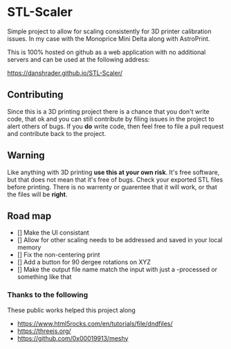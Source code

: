 # STL-Scaler
Simple project to allow for scaling consistently for 3D printer calibration issues.  In my case with the Monoprice Mini Delta along with AstroPrint.

This is 100% hosted on github as a web application with no additional servers and can be used at the following address:

https://danshrader.github.io/STL-Scaler/

## Contributing

Since this is a 3D printing project there is a chance that you don't write code, that ok and you can still contribute by filing issues in the project to alert others of bugs.  If you **do** write code, then feel free to file a pull request and contribute back to the project.

## Warning

Like anything with 3D printing **use this at your own risk**.  It's free software, but that does not mean that it's free of bugs.  Check your exported STL files before printing.  There is no warrenty or guarentee that it will work, or that the files will be **right**.

## Road map

* [] Make the UI consistant
* [] Allow for other scaling needs to be addressed and saved in your local memory
* [] Fix the non-centering print
* [] Add a button for 90 dergee rotations on XYZ
* [] Make the output file name match the input with just a -processed or something like that

### Thanks to the following

These public works helped this project along

* https://www.html5rocks.com/en/tutorials/file/dndfiles/
* https://threejs.org/
* https://github.com/0x00019913/meshy
